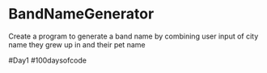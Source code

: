 # BandNameGenerator
Create a program to generate a band name by combining user input of city name they grew up in and their pet name

#Day1 #100daysofcode 
